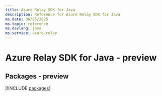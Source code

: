 ```yaml
---
title: Azure Relay SDK for Java
description: Reference for Azure Relay SDK for Java
ms.date: 06/05/2025
ms.topic: reference
ms.devlang: java
ms.service: azure-relay
---
```

# Azure Relay SDK for Java - preview
## Packages - preview
[!INCLUDE [packages](relay-index.md)]